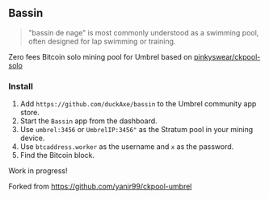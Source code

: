 ## Bassin

> "bassin de nage" is most commonly understood as a swimming pool, often designed for lap swimming or training.

Zero fees Bitcoin solo mining pool for Umbrel based on [pinkyswear/ckpool-solo](https://hub.docker.com/r/pinkyswear/ckpool-solo)

### Install

1. Add `https://github.com/duckAxe/bassin` to the Umbrel community app store.
2. Start the `Bassin` app from the dashboard.
3. Use `umbrel:3456` or `UmbrelIP:3456"` as the Stratum pool in your mining device.
4. Use `btcaddress.worker` as the username and `x` as the password.
5. Find the Bitcoin block.

Work in progress!

Forked from https://github.com/yanir99/ckpool-umbrel